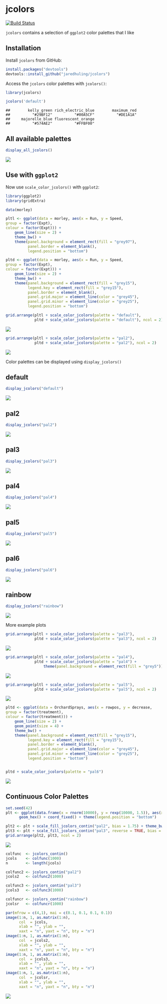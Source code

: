 


# jcolors

[![Build Status](https://travis-ci.org/jaredhuling/jcolors.svg?branch=master)](https://travis-ci.org/jaredhuling/jcolors)

`jcolors` contains a selection of `ggplot2` color palettes that I like

## Installation


Install `jcolors` from GitHub:


```r
install.packages("devtools")
devtools::install_github("jaredhuling/jcolors")
```

Access the `jcolors` color palettes with `jcolors()`:


```r
library(jcolors)

jcolors('default')
```

```
##        kelly_green rich_electric_blue        maximum_red 
##          "#29BF12"          "#00A5CF"          "#DE1A1A" 
##     majorelle_blue fluorescent_orange 
##          "#574AE2"          "#FFBF00"
```

## All available palettes


```r
display_all_jcolors()
```

![](vignettes/displayall-1.png)<!-- -->

## Use with `ggplot2`

Now use `scale_color_jcolors()` with `ggplot2`:


```r
library(ggplot2)
library(gridExtra)

data(morley)

pltl <- ggplot(data = morley, aes(x = Run, y = Speed,
group = factor(Expt),
colour = factor(Expt))) +
    geom_line(size = 2) +
    theme_bw() +
    theme(panel.background = element_rect(fill = "grey97"),
          panel.border = element_blank(),
          legend.position = "bottom")

pltd <- ggplot(data = morley, aes(x = Run, y = Speed,
group = factor(Expt),
colour = factor(Expt))) +
    geom_line(size = 2) +
    theme_bw() +
    theme(panel.background = element_rect(fill = "grey15"),
          legend.key = element_rect(fill = "grey15"),
          panel.border = element_blank(),
          panel.grid.major = element_line(color = "grey45"),
          panel.grid.minor = element_line(color = "grey25"),
          legend.position = "bottom")

grid.arrange(pltl + scale_color_jcolors(palette = "default"),
             pltd + scale_color_jcolors(palette = "default"), ncol = 2)
```

![](vignettes/unnamed-chunk-3-1.png)<!-- -->

```r
grid.arrange(pltl + scale_color_jcolors(palette = "pal2"),
             pltd + scale_color_jcolors(palette = "pal2"), ncol = 2)
```

![](vignettes/unnamed-chunk-3-2.png)<!-- -->

Color palettes can be displayed using `display_jcolors()`

## default

```r
display_jcolors("default")
```

![](vignettes/unnamed-chunk-4-1.png)<!-- -->

## pal2

```r
display_jcolors("pal2")
```

![](vignettes/unnamed-chunk-5-1.png)<!-- -->

## pal3

```r
display_jcolors("pal3")
```

![](vignettes/unnamed-chunk-6-1.png)<!-- -->

## pal4

```r
display_jcolors("pal4")
```

![](vignettes/unnamed-chunk-7-1.png)<!-- -->

## pal5

```r
display_jcolors("pal5")
```

![](vignettes/unnamed-chunk-8-1.png)<!-- -->

## pal6

```r
display_jcolors("pal6")
```

![](vignettes/unnamed-chunk-9-1.png)<!-- -->

## rainbow

```r
display_jcolors("rainbow")
```

![](vignettes/unnamed-chunk-10-1.png)<!-- -->




More example plots


```r
grid.arrange(pltl + scale_color_jcolors(palette = "pal3"),
             pltd + scale_color_jcolors(palette = "pal3"), ncol = 2)
```

![](vignettes/moreplots-1.png)<!-- -->

```r
grid.arrange(pltl + scale_color_jcolors(palette = "pal4"),
             pltd + scale_color_jcolors(palette = "pal4") + 
                 theme(panel.background = element_rect(fill = "grey5")), ncol = 2)
```

![](vignettes/moreplots-2.png)<!-- -->

```r
grid.arrange(pltl + scale_color_jcolors(palette = "pal5"),
             pltd + scale_color_jcolors(palette = "pal5"), ncol = 2)
```

![](vignettes/moreplots-3.png)<!-- -->

```r
pltd <- ggplot(data = OrchardSprays, aes(x = rowpos, y = decrease,
group = factor(treatment),
colour = factor(treatment))) +
    geom_line(size = 2) +
    geom_point(size = 4) +
    theme_bw() +
    theme(panel.background = element_rect(fill = "grey15"),
          legend.key = element_rect(fill = "grey15"),
          panel.border = element_blank(),
          panel.grid.major = element_line(color = "grey45"),
          panel.grid.minor = element_line(color = "grey25"),
          legend.position = "bottom")


pltd + scale_color_jcolors(palette = "pal6")
```

![](vignettes/moreplots-4.png)<!-- -->

## Continuous Color Palettes


```r
set.seed(42)
plt <- ggplot(data.frame(x = rnorm(10000), y = rexp(10000, 1.5)), aes(x = x, y = y)) +
      geom_hex() + coord_fixed() + theme(legend.position = "bottom")

plt2 <- plt + scale_fill_jcolors_contin("pal2", bias = 1.75) + theme_bw()
plt3 <- plt + scale_fill_jcolors_contin("pal3", reverse = TRUE, bias = 2.25) + theme_bw()
grid.arrange(plt2, plt3, ncol = 2)
```

![](vignettes/mountain_ex-1.png)<!-- -->


```r
colfunc  <- jcolors_contin()
jcols    <- colfunc(1000)
n        <- length(jcols)

colfunc2 <- jcolors_contin("pal2")
jcols2   <- colfunc2(1000)

colfunc3 <- jcolors_contin("pal3")
jcols3   <- colfunc3(1000)

colfuncr <- jcolors_contin("rainbow")
jcolsr   <- colfuncr(1000)

par(mfrow = c(4,1), mai = c(0.1, 0.1, 0.1, 0.1))
image(1:n, 1, as.matrix(1:n),
      col  = jcols,
      xlab = "", ylab = "",
      xaxt = "n", yaxt = "n", bty = "n")
image(1:n, 1, as.matrix(1:n),
      col  = jcols2,
      xlab = "", ylab = "",
      xaxt = "n", yaxt = "n", bty = "n")
image(1:n, 1, as.matrix(1:n),
      col  = jcols3,
      xlab = "", ylab = "",
      xaxt = "n", yaxt = "n", bty = "n")
image(1:n, 1, as.matrix(1:n),
      col  = jcolsr,
      xlab = "", ylab = "",
      xaxt = "n", yaxt = "n", bty = "n")
```

![](vignettes/contin_example-1.png)<!-- -->




